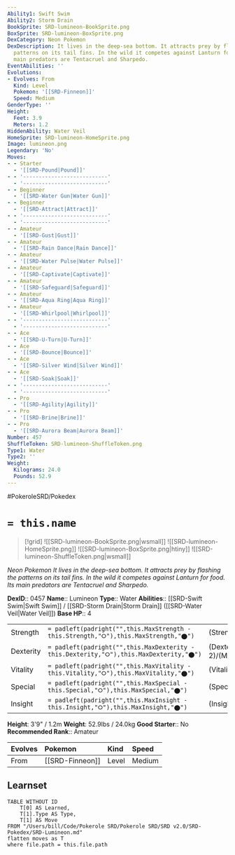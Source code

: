 ```yaml
---
Ability1: Swift Swim
Ability2: Storm Drain
BookSprite: SRD-lumineon-BookSprite.png
BoxSprite: SRD-lumineon-BoxSprite.png
DexCategory: Neon Pokemon
DexDescription: It lives in the deep-sea bottom. It attracts prey by flashing the
  patterns on its tail fins. In the wild it competes against Lanturn for food. Its
  main predators are Tentacruel and Sharpedo.
EventAbilities: ''
Evolutions:
- Evolves: From
  Kind: Level
  Pokemon: '[[SRD-Finneon]]'
  Speed: Medium
GenderType: ''
Height:
  Feet: 3.9
  Meters: 1.2
HiddenAbility: Water Veil
HomeSprite: SRD-lumineon-HomeSprite.png
Image: lumineon.png
Legendary: 'No'
Moves:
- - Starter
  - '[[SRD-Pound|Pound]]'
- - '---------------------------'
  - '---------------------------'
- - Beginner
  - '[[SRD-Water Gun|Water Gun]]'
- - Beginner
  - '[[SRD-Attract|Attract]]'
- - '---------------------------'
  - '---------------------------'
- - Amateur
  - '[[SRD-Gust|Gust]]'
- - Amateur
  - '[[SRD-Rain Dance|Rain Dance]]'
- - Amateur
  - '[[SRD-Water Pulse|Water Pulse]]'
- - Amateur
  - '[[SRD-Captivate|Captivate]]'
- - Amateur
  - '[[SRD-Safeguard|Safeguard]]'
- - Amateur
  - '[[SRD-Aqua Ring|Aqua Ring]]'
- - Amateur
  - '[[SRD-Whirlpool|Whirlpool]]'
- - '---------------------------'
  - '---------------------------'
- - Ace
  - '[[SRD-U-Turn|U-Turn]]'
- - Ace
  - '[[SRD-Bounce|Bounce]]'
- - Ace
  - '[[SRD-Silver Wind|Silver Wind]]'
- - Ace
  - '[[SRD-Soak|Soak]]'
- - '---------------------------'
  - '---------------------------'
- - Pro
  - '[[SRD-Agility|Agility]]'
- - Pro
  - '[[SRD-Brine|Brine]]'
- - Pro
  - '[[SRD-Aurora Beam|Aurora Beam]]'
Number: 457
ShuffleToken: SRD-lumineon-ShuffleToken.png
Type1: Water
Type2: ''
Weight:
  Kilograms: 24.0
  Pounds: 52.9
---
```


#PokeroleSRD/Pokedex

# `= this.name`

> [!grid]
> ![[SRD-lumineon-BookSprite.png|wsmall]]
> ![[SRD-lumineon-HomeSprite.png]]
> ![[SRD-lumineon-BoxSprite.png|htiny]]
> ![[SRD-lumineon-ShuffleToken.png|wsmall]]


*Neon Pokemon*
*It lives in the deep-sea bottom. It attracts prey by flashing the patterns on its tail fins. In the wild it competes against Lanturn for food. Its main predators are Tentacruel and Sharpedo.*

**DexID**:: 0457
**Name**:: Lumineon
**Type**:: Water
**Abilities**:: [[SRD-Swift Swim|Swift Swim]] / [[SRD-Storm Drain|Storm Drain]] ([[SRD-Water Veil|Water Veil]])
**Base HP**:: 4

|           |                                                                                        |                                          |
| --------- | -------------------------------------------------------------------------------------- | ---------------------------------------- |
| Strength  | `= padleft(padright("",this.MaxStrength - this.Strength,"⭘"),this.MaxStrength,"⬤")`    | (Strength::2)/(MaxStrength::5)   |
| Dexterity | `= padleft(padright("",this.MaxDexterity - this.Dexterity,"⭘"),this.MaxDexterity,"⬤")` | (Dexterity:: 2)/(MaxDexterity::5) |
| Vitality  | `= padleft(padright("",this.MaxVitality - this.Vitality,"⭘"),this.MaxVitality,"⬤")`    | (Vitality::2)/(MaxVitality::5)   |
| Special   | `= padleft(padright("",this.MaxSpecial - this.Special,"⭘"),this.MaxSpecial,"⬤")`       | (Special::2)/(MaxSpecial::5)     |
| Insight   | `= padleft(padright("",this.MaxInsight - this.Insight,"⭘"),this.MaxInsight,"⬤")`       | (Insight::2)/(MaxInsight::5)     |

**Height**: 3'9" / 1.2m
**Weight**: 52.9lbs / 24.0kg
**Good Starter**:: No
**Recommended Rank**:: Amateur

| Evolves   | Pokemon         | Kind   | Speed   |
|:----------|:----------------|:-------|:--------|
| From      | [[SRD-Finneon]] | Level  | Medium  |

## Learnset

```dataview
TABLE WITHOUT ID
    T[0] AS Learned,
    T[1].Type AS Type,
    T[1] AS Move
FROM "/Users/bill/Code/Pokerole SRD/Pokerole SRD/SRD v2.0/SRD-Pokedex/SRD-Lumineon.md"
flatten moves as T
where file.path = this.file.path
```
